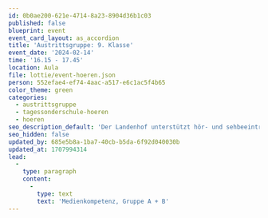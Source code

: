 ```yaml
---
id: 0b0ae200-621e-4714-8a23-8904d36b1c03
published: false
blueprint: event
event_card_layout: as_accordion
title: 'Austrittsgruppe: 9. Klasse'
event_date: '2024-02-14'
time: '16.15 - 17.45'
location: Aula
file: lottie/event-hoeren.json
person: 552efae4-ef74-4aac-a517-e6c1ac5f4b65
color_theme: green
categories:
  - austrittsgruppe
  - tagessonderschule-hoeren
  - hoeren
seo_description_default: 'Der Landenhof unterstützt hör- und sehbeeinträchtigte Kinder & Jugendliche in ihrem selbstbestimmten Leben durch Förderung ihrer Fähigkeiten & Entwicklung'
seo_hidden: false
updated_by: 685e5b8a-1ba7-40cb-b5da-6f92d040030b
updated_at: 1707994314
lead:
  -
    type: paragraph
    content:
      -
        type: text
        text: 'Medienkompetenz, Gruppe A + B'
---
```

